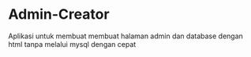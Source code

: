 # Admin-Creator
 Aplikasi untuk membuat membuat halaman admin dan database dengan html tanpa melalui mysql dengan cepat
